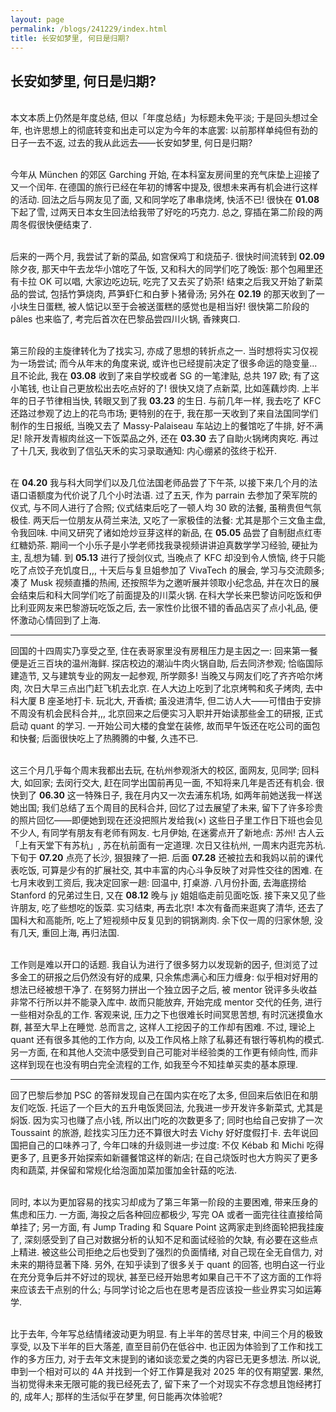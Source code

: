 ```yaml
---
layout: page
permalink: /blogs/241229/index.html
title: 长安如梦里, 何日是归期?
---
```


## 长安如梦里, 何日是归期?

<br>本文本质上仍然是年度总结, 但以「年度总结」为标题未免平淡; 于是回头想过全年, 也许思想上的彻底转变和出走可以定为今年的本底罢: 以前那样单纯但有劲的日子一去不返, 过去的我从此远去——长安如梦里, 何日是归期?

<br>今年从 München 的郊区 Garching 开始, 在本科室友房间里的充气床垫上迎接了又一个闰年. 在德国的旅行已经在年初的博客中提及, 很想未来再有机会进行这样的活动. 回法之后与网友见了面, 又和同学吃了串串烧烤, 快活不已! 很快在 **01.08** 下起了雪, 过两天日本女生回法给我带了好吃的巧克力. 总之, 穿插在第二阶段的两周冬假很快便结束了.

<br>后来的一两个月, 我尝试了新的菜品, 如宫保鸡丁和烧茄子. 很快时间流转到 **02.09** 除夕夜, 那天中午去龙华小馆吃了午饭, 又和科大的同学们吃了晚饭: 那个包厢里还有卡拉 OK 可以唱, 大家边吃边玩, 吃完了又去买了奶茶! 结束之后我又开始了新菜品的尝试, 包括竹笋烧肉, 芦笋虾仁和白萝卜猪骨汤; 另外在 **02.19** 的那天收到了一小块生日蛋糕, 被人惦记以至于会被送蛋糕的感觉也是相当好! 很快第二阶段的 pâles 也来临了, 考完后首次在巴黎品尝四川火锅, 香辣爽口.

<br>第三阶段的主旋律转化为了找实习, 亦成了思想的转折点之一. 当时想将实习仅视为一场尝试; 而今从年末的角度来说, 或许也已经提前决定了很多命运的隐变量... 且不论此, 我在 **03.08** 收到了来自学校或者 SG 的一笔津贴, 总共 197 欧; 有了这小笔钱, 也让自己更放松出去吃点好的了! 很快又烧了点新菜, 比如莲藕炒肉. 上半年的日子节律相当快, 转眼又到了我 **03.23** 的生日. 与前几年一样, 我去吃了 KFC 还路过参观了边上的花鸟市场; 更特别的在于, 我在那一天收到了来自法国同学们制作的生日报纸, 当晚又去了 Massy-Palaiseau 车站边上的餐馆吃了牛排, 好不满足! 除开发青椒肉丝这一下饭菜品之外, 还在 **03.30** 去了自助火锅烤肉爽吃. 再过了十几天, 我收到了信弘天禾的实习录取通知: 内心绷紧的弦终于松开.

<br>在 **04.20** 我与科大同学们以及几位法国老师品尝了下午茶, 以接下来几个月的法语口语额度为代价说了几个小时法语. 过了五天, 作为 parrain 去参加了荣军院的仪式, 与不同人进行了合照; 仪式结束后吃了一顿人均 30 欧的法餐, 虽稍贵但气氛极佳. 两天后一位朋友从荷兰来法, 又吃了一家极佳的法餐: 尤其是那个三文鱼主盘, 令我回味. 中间又研究了诸如炝炒豆芽这样的新品, 在 **05.05** 品尝了自制甜点红枣红糖奶茶. 期间一个小乐子是小学老师找我录视频讲讲迫真数学学习经验, 硬扯为主, 乱想为辅. 到 **05.13** 进行了授剑仪式, 当晚点了 KFC 却没到令人愤恼, 终于只能吃了点饺子充饥度日,,, 十天后与复旦姐参加了 VivaTech 的展会, 学习与交流颇多; 凑了 Musk 视频直播的热闹, 还按照华为之邀听展并领取小纪念品, 并在次日的展会结束后和科大同学们吃了前面提及的川菜火锅. 在科大学长来巴黎访问吃饭和伊比利亚网友来巴黎游玩吃饭之后, 去一家性价比很不错的香品店买了点小礼品, 便怀激动心情回到了上海.

---

回国的十四周实乃享受之至, 住在表哥家里没有房租压力是主因之一: 回来第一餐便是近三百块的温州海鲜. 探店校边的潮汕牛肉火锅自助, 后去同济参观; 恰临国际建造节, 又与建筑专业的网友一起参观, 所学颇多! 当晚又与网友们吃了齐齐哈尔烤肉, 次日大早三点出门赶飞机去北京. 在人大边上吃到了北京烤鸭和炙子烤肉, 去中科大厦 B 座圣地打卡. 玩北大, 开香槟; 虽没进清华, 但二访人大——可惜由于安排不周没有机会民科合并,,, 北京回来之后便实习入职并开始读那些金工的研报, 正式启动 quant 的学习. 一开始公司大楼的食堂在装修, 故而早午饭还在吃公司的面包和快餐; 后面很快吃上了热腾腾的中餐, 久违不已.

<br>这三个月几乎每个周末我都出去玩, 在杭州参观浙大的校区, 面网友, 见同学; 回科大, 如回家; 去闵行交大, 赶在同学出国前再见一面, 不知将来几年是否还有机会. 很快到了 **06.30** 这一特殊日子, 我在月内又一次去浦东机场, 如两年前她送我一样送她出国; 我们总结了五个周目的民科合并, 回忆了过去展望了未来, 留下了许多珍贵的照片回忆——即便她到现在还没把照片发给我(×) 这些日子里工作日下班也会见不少人, 有同学有朋友有老师有网友. 七月伊始, 在迷雾点开了新地点: 苏州! 古人云「上有天堂下有苏杭」, 苏在杭前面有一定道理. 次日又往杭州, 一周末内逛完苏杭. 下旬于 **07.20** 点亮了长沙, 狠狠辣了一把. 后面 **07.28** 还被拉去和我妈以前的课代表吃饭, 可算是少有的扩展社交, 其中丰富的内心斗争反映了对异性交往的困难. 在七月末收到工资后, 我决定回家一趟: 回温中, 打桌游. 八月份扑面, 去海底捞给 Stanford 的兄弟过生日, 又在 **08.12** 晚与 jy 姐姐临走前见面吃饭. 接下来又见了些许朋友, 吃了些想吃的饭菜. 实习结束, 再去北京! 本次有备而来逛爽了清华, 还去了国科大和高能所, 吃上了短视频中反复见到的铜锅涮肉. 余下仅一周的归家休憩, 没有几天, 重回上海, 再归法国.

<br>工作则是难以开口的话题. 我自认为进行了很多努力以发现新的因子, 但浏览了过多金工的研报之后仍然没有好的成果, 只余焦虑满心和压力缠身: 似乎相对好用的想法已经被想干净了. 在努努力拼出一个独立因子之后, 被 mentor 锐评多头收益非常不行所以并不能录入库中. 故而只能放弃, 开始完成 mentor 交代的任务, 进行一些相对杂乱的工作. 客观来说, 压力之下也很难长时间冥思苦想, 有时沉迷摸鱼水群, 甚至大早上在睡觉. 总而言之, 这样人工挖因子的工作却有困难. 不过, 理论上 quant 还有很多其他的工作方向, 以及工作风格上除了私募还有银行等机构的模式. 另一方面, 在和其他人交流中感受到自己可能对半经验类的工作更有倾向性, 而非这样到现在也没有明白完全流程的工作, 如我至今不知挂单买卖的基本原理.

---

回了巴黎后参加 PSC 的答辩发现自己在国内实在吃了太多, 但回来后依旧在和朋友们吃饭. 托运了一个巨大的五升电饭煲回法, 允我进一步开发许多新菜式, 尤其是焖饭. 因为实习也赚了点小钱, 所以出门吃的次数更多了; 同时也给自己安排了一次 Toussaint 的旅游, 趁找实习压力还不算很大时去 Vichy 好好度假打卡. 去年说回国把自己的口味养刁了, 今年口味的升级则进一步过度: 不仅 Kébab 和 Michi 吃得更多了, 且更多开始探索如新疆餐馆这样的新店; 在自己烧饭时也大方购买了更多肉和蔬菜, 并保留和常规化给泡面加菜加蛋加金针菇的吃法.

<br>同时, 本以为更加容易的找实习却成为了第三年第一阶段的主要困难, 带来压身的焦虑和压力. 一方面, 海投之后各种回应都极少, 写完 OA 或者一面完往往直接给简单挂了; 另一方面, 有 Jump Trading 和 Square Point 这两家走到终面轮把我挂废了, 深刻感受到了自己对数据分析的认知不足和面试经验的欠缺, 有必要在这些点上精进. 被这些公司拒绝之后也受到了强烈的负面情绪, 对自己现在全无自信力, 对未来的期待显著下降. 另外, 在知乎读到了很多关于 quant 的回答, 也明白这一行业在充分竞争后并不好过的现状, 甚至已经开始思考如果自己干不了这方面的工作将来应该去干点别的什么; 与同学讨论之后也在思考是否应该投一些业界实习如运筹学.

<br>比于去年, 今年写总结情绪波动更为明显. 有上半年的苦尽甘来, 中间三个月的极致享受, 以及下半年的巨大落差, 直至目前仍在低谷中. 也正因为体验到了工作和找工作的多方压力, 对于去年文末提到的诸如谈恋爱之类的内容已无更多想法. 所以说, 申到一个相对可以的 4A 并找到一个好工作算是我对 2025 年的仅有期望罢. 果然, 当初觉得未来无限可能的我已经死去了, 留下来了一个对现实不存念想且饱经拷打的, 成年人; 那样的生活似乎在梦里, 何日能再次体验呢?